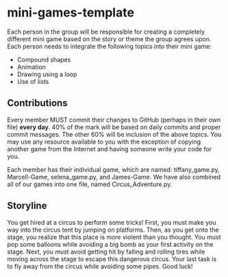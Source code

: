 # mini-games-template
Each person in the group will be responsible for creating a completely different mini game based on the story or theme the group agrees upon. Each person needs to integrate the following topics into their mini game:

- Compound shapes
- Animation
- Drawing using a loop
- Use of lists

## Contributions
Every member MUST commit their changes to GitHub (perhaps in their own file) **every day**. 40% of the mark will be based on daily commits and proper commit messages. The other 60% will be inclusion of the above topics. You may use any resource available to you with the exception of copying another game from the Internet and having someone write your code for you.

Each member has their individual game, which are named: tiffany_game.py, Marcell-Game, selena_game.py, and James-Game. We have also combined all of our games into one file, named Circus_Adventure.py. 

## Storyline 
You get hired at a circus to perform some tricks! First, you must make you way into the circus tent by jumping on platforms. Then, as you get onto the stage, you realize that this place is more violent than you thought. You must pop some balloons while avoiding a big bomb as your first activity on the stage. Next, you must avoid getting hit by falling and rolling tires while moving across the stage to escape this dangerous circus. Your last task is to fly away from the circus while avoiding some pipes. Good luck! 
